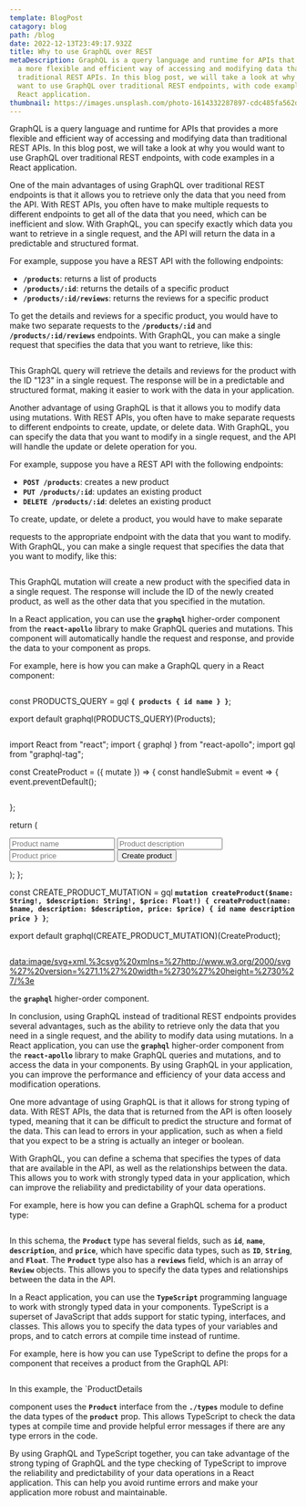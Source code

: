 ```yaml
---
template: BlogPost
catagory: blog
path: /blog
date: 2022-12-13T23:49:17.932Z
title: Why to use GraphQL over REST
metaDescription: GraphQL is a query language and runtime for APIs that provides
  a more flexible and efficient way of accessing and modifying data than
  traditional REST APIs. In this blog post, we will take a look at why you would
  want to use GraphQL over traditional REST endpoints, with code examples in a
  React application.
thumbnail: https://images.unsplash.com/photo-1614332287897-cdc485fa562d?ixlib=rb-4.0.3&ixid=MnwxMjA3fDB8MHxwaG90by1wYWdlfHx8fGVufDB8fHx8&auto=format&fit=crop&w=1170&q=80
---
```

GraphQL is a query language and runtime for APIs that provides a more flexible and efficient way of accessing and modifying data than traditional REST APIs. In this blog post, we will take a look at why you would want to use GraphQL over traditional REST endpoints, with code examples in a React application.

One of the main advantages of using GraphQL over traditional REST endpoints is that it allows you to retrieve only the data that you need from the API. With REST APIs, you often have to make multiple requests to different endpoints to get all of the data that you need, which can be inefficient and slow. With GraphQL, you can specify exactly which data you want to retrieve in a single request, and the API will return the data in a predictable and structured format.

For example, suppose you have a REST API with the following endpoints:

* **`/products`**: returns a list of products
* **`/products/:id`**: returns the details of a specific product
* **`/products/:id/reviews`**: returns the reviews for a specific product

To get the details and reviews for a specific product, you would have to make two separate requests to the **`/products/:id`** and **`/products/:id/reviews`** endpoints. With GraphQL, you can make a single request that specifies the data that you want to retrieve, like this:

```

```

This GraphQL query will retrieve the details and reviews for the product with the ID "123" in a single request. The response will be in a predictable and structured format, making it easier to work with the data in your application.

Another advantage of using GraphQL is that it allows you to modify data using mutations. With REST APIs, you often have to make separate requests to different endpoints to create, update, or delete data. With GraphQL, you can specify the data that you want to modify in a single request, and the API will handle the update or delete operation for you.

For example, suppose you have a REST API with the following endpoints:

* **`POST /products`**: creates a new product
* **`PUT /products/:id`**: updates an existing product
* **`DELETE /products/:id`**: deletes an existing product

To create, update, or delete a product, you would have to make separate

requests to the appropriate endpoint with the data that you want to modify. With GraphQL, you can make a single request that specifies the data that you want to modify, like this:

```

```

This GraphQL mutation will create a new product with the specified data in a single request. The response will include the ID of the newly created product, as well as the other data that you specified in the mutation.

In a React application, you can use the **`graphql`** higher-order component from the **`react-apollo`** library to make GraphQL queries and mutations. This component will automatically handle the request and response, and provide the data to your component as props.

For example, here is how you can make a GraphQL query in a React component:

```

```

const PRODUCTS_QUERY = gql **`{ products { id name } }`**;

export default graphql(PRODUCTS_QUERY)(Products);

```

```

import React from "react";
import { graphql } from "react-apollo";
import gql from "graphql-tag";

const CreateProduct = ({ mutate }) => {
const handleSubmit = event => {
event.preventDefault();

```

```

};

return (

<form onSubmit={handleSubmit}>
<input name="name" type="text" placeholder="Product name" />
<input name="description" type="text" placeholder="Product description" />
<input name="price" type="number" placeholder="Product price" />
<button type="submit">Create product</button>
</form>
);
};

const CREATE_PRODUCT_MUTATION = gql **`mutation createProduct($name: String!, $description: String!, $price: Float!) { createProduct(name: $name, description: $description, price: $price) { id name description price } }`**;

export default graphql(CREATE_PRODUCT_MUTATION)(CreateProduct);

```

```

<data:image/svg+xml,%3csvg%20xmlns=%27http://www.w3.org/2000/svg%27%20version=%271.1%27%20width=%2730%27%20height=%2730%27/%3e>

the **`graphql`** higher-order component.

In conclusion, using GraphQL instead of traditional REST endpoints provides several advantages, such as the ability to retrieve only the data that you need in a single request, and the ability to modify data using mutations. In a React application, you can use the **`graphql`** higher-order component from the **`react-apollo`** library to make GraphQL queries and mutations, and to access the data in your components. By using GraphQL in your application, you can improve the performance and efficiency of your data access and modification operations.

One more advantage of using GraphQL is that it allows for strong typing of data. With REST APIs, the data that is returned from the API is often loosely typed, meaning that it can be difficult to predict the structure and format of the data. This can lead to errors in your application, such as when a field that you expect to be a string is actually an integer or boolean.

With GraphQL, you can define a schema that specifies the types of data that are available in the API, as well as the relationships between the data. This allows you to work with strongly typed data in your application, which can improve the reliability and predictability of your data operations.

For example, here is how you can define a GraphQL schema for a product type:

```

```

In this schema, the **`Product`** type has several fields, such as **`id`**, **`name`**, **`description`**, and **`price`**, which have specific data types, such as **`ID`**, **`String`**, and **`Float`**. The **`Product`** type also has a **`reviews`** field, which is an array of **`Review`** objects. This allows you to specify the data types and relationships between the data in the API.

In a React application, you can use the **`TypeScript`** programming language to work with strongly typed data in your components. TypeScript is a superset of JavaScript that adds support for static typing, interfaces, and classes. This allows you to specify the data types of your variables and props, and to catch errors at compile time instead of runtime.

For example, here is how you can use TypeScript to define the props for a component that receives a product from the GraphQL API:

```

```

In this example, the `ProductDetails

component uses the **`Product`** interface from the **`./types`** module to define the data types of the **`product`** prop. This allows TypeScript to check the data types at compile time and provide helpful error messages if there are any type errors in the code.

By using GraphQL and TypeScript together, you can take advantage of the strong typing of GraphQL and the type checking of TypeScript to improve the reliability and predictability of your data operations in a React application. This can help you avoid runtime errors and make your application more robust and maintainable.